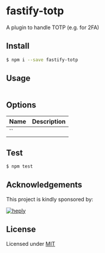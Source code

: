 # fastify-totp

A plugin to handle TOTP (e.g. for 2FA)

## Install

```bash
$ npm i --save fastify-totp
```

## Usage

```js
```

## Options

| Name               | Description                                                                             |
|--------------------|-----------------------------------------------------------------------------------------|
| ``    |  |

## Test

```bash
$ npm test
```

## Acknowledgements

This project is kindly sponsored by:

[![heply](https://raw.githack.com/heply/brand/master/heply-logo.svg)](https://www.heply.it)

## License

Licensed under [MIT](./LICENSE)
